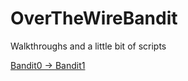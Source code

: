 # OverTheWireBandit
Walkthroughs and a little bit of scripts

[Bandit0 -> Bandit1](https://github.com/R0T1N00M/OverTheWireBandit/blob/main/Bandit0%20challenge)
